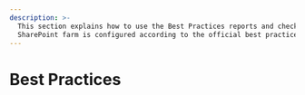 ```yaml
---
description: >-
  This section explains how to use the Best Practices reports and check if your
  SharePoint farm is configured according to the official best practices.
---
```


# Best Practices

